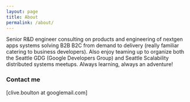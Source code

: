 ```yaml
---
layout: page
title: About
permalink: /about/
---
```

Senior R&D engineer consulting on products and engineering of nextgen apps systems solving B2B B2C from demand to delivery (really familiar catering to business developers). Also enjoy teaming up to organize both the Seattle GDG (Google Developers Group) and Seattle Scalability distributed systems meetups. Always learning, always an adventure!

### Contact me

[clive.boulton at googlemail.com]
